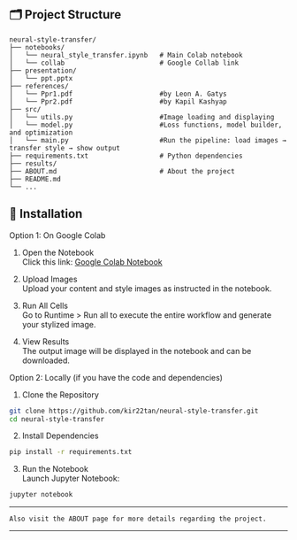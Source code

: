 ## 🗂️ Project Structure

```plaintext
neural-style-transfer/
├── notebooks/
│   └── neural_style_transfer.ipynb   # Main Colab notebook
│   └── collab                        # Google Collab link
├── presentation/
│   └── ppt.pptx                      
├── references/
│   └── Ppr1.pdf                      #by Leon A. Gatys
│   └── Ppr2.pdf                      #by Kapil Kashyap
├── src/
│   └── utils.py	                  #Image loading and displaying
│   └── model.py	                  #Loss functions, model builder, and optimization
│   └── main.py	                      #Run the pipeline: load images → transfer style → show output
├── requirements.txt                  # Python dependencies
├── results/                          
├── ABOUT.md                          # About the project
├── README.md  
└── ...
```

## 🚀 Installation

Option 1: On Google Colab

1. Open the Notebook  
   Click this link: [Google Colab Notebook](https://colab.research.google.com/)  

2. Upload Images  
   Upload your content and style images as instructed in the notebook.

3. Run All Cells  
   Go to Runtime > Run all to execute the entire workflow and generate your stylized image.

4. View Results  
   The output image will be displayed in the notebook and can be downloaded.


Option 2: Locally (if you have the code and dependencies)

1. Clone the Repository
```bash
git clone https://github.com/kir22tan/neural-style-transfer.git
cd neural-style-transfer
```

2. Install Dependencies
```bash
pip install -r requirements.txt
```

3. Run the Notebook  
   Launch Jupyter Notebook:
```bash
jupyter notebook
```
---
```plaintext
Also visit the ABOUT page for more details regarding the project.
```
---
